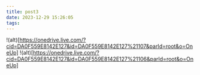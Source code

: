 ```yaml
---
title: post3
date: 2023-12-29 15:26:05
tags:
---
```

!(alt)[https://onedrive.live.com/?cid=DA0F559E8142E127&id=DA0F559E8142E127%21107&parId=root&o=OneUp]
!(alt)[https://onedrive.live.com/?cid=DA0F559E8142E127&id=DA0F559E8142E127%21106&parId=root&o=OneUp]
